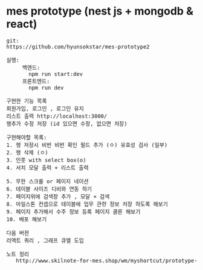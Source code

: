 # mes prototype (nest js + mongodb & react)

<pre>
git:
https://github.com/hyunsokstar/mes-prototype2

실행:
     백엔드: 
       npm run start:dev 
     프론트엔드: 
       npm run dev

구현한 기능 목록
회원가입, 로그인 , 로그인 유지
리스트 출력 http://localhost:3000/
행추가 수정 저장 (id 있으면 수정, 없으면 저장) 

구현해야할 목록:
1. 행 저장시 비번 비번 확인 필드 추가 (ㅇ) 유효성 검사 (일부)
2. 행 삭제 (ㅇ)
3. 인풋 with select box(o)
4. 서치 모달 출력 + 리스트 출력

5. 무한 스크롤 or 페이지 네이션
6. 테이블 사이즈 디비와 연동 하기
7. 페이지위에 검색창 추가 , 모달 + 검색 
8. 마일스톤 컨셉으로 테이블에 업무 관련 정보 저장 하도록 해보기
9. 페이지 추가해서 수주 정보 등록 페이지 클론 해보기
10. 배포 해보기

다음 버젼
리액트 쿼리 , 그래프 큐엘 도입

노트 정리
   http://www.skilnote-for-mes.shop/wm/myshortcut/prototype-for-mes2/1

 </pre>